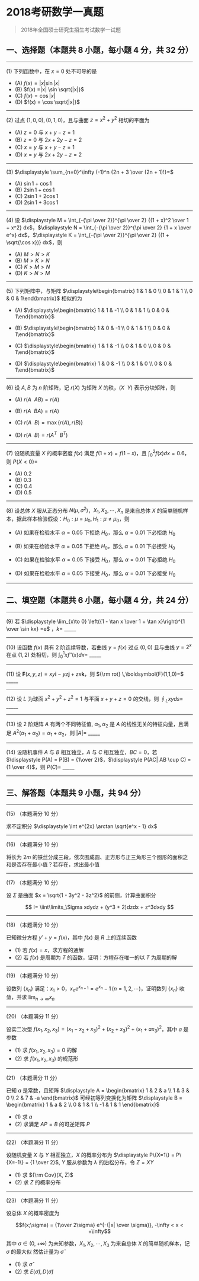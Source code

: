 # 2018考研数学一真题

[annotation]: <id> (91994b8d-b2eb-409a-92bd-c7e5d5e1e041)
[annotation]: <status> (public)
[annotation]: <create_time> (2021-03-07 08:51:38)
[annotation]: <category> (数学理论)
[annotation]: <tags> (考研数学)
[annotation]: <comments> (true)
[annotation]: <topic> (考研数学一真题)
[annotation]: <index> (-2018)
[annotation]: <url> (http://blog.ccyg.studio/article/91994b8d-b2eb-409a-92bd-c7e5d5e1e041)

> 2018年全国硕士研究生招生考试数学一试题

## 一、选择题（本题共 8 小题，每小题 4 分，共 32 分）

---

(1) 下列函数中，在 $x = 0$ 处不可导的是

- (A) $f(x) =|x| \sin |x|$
- (B) $f(x) =|x| \sin \sqrt{|x|}$
- (C) $f(x) = \cos |x|$
- (D) $f(x) = \cos \sqrt{|x|}$

---

(2) 过点 $(1,0,0),(0,1,0)$，且与曲面 $z = x^2 + y^2$ 相切的平面为

- (A) $z = 0$ 与 $x+y-z=1$
- (B) $z = 0$ 与 $2x + 2y - z = 2$
- (C) $x = y$ 与 $x+y-z=1$
- (D) $x = y$ 与 $2x + 2y - z = 2$

---

(3) $\displaystyle \sum_{n=0}^\infty (-1)^n {2n + 3 \over (2n + 1)!}=$

- (A) $\sin 1 + \cos 1$
- (B) $2\sin 1 + \cos 1$
- (C) $2\sin 1 + 2\cos 1$
- (D) $2\sin 1 + 3\cos 1$

---

(4) 设 $\displaystyle M = \int_{-{\pi \over 2}}^{\pi \over 2} {(1 + x)^2 \over 1 + x^2} dx$，$\displaystyle N = \int_{-{\pi \over 2}}^{\pi \over 2} {1 + x \over e^x} dx$，$\displaystyle K = \int_{-{\pi \over 2}}^{\pi \over 2} {(1 + \sqrt{\cos x})} dx$，则

- (A) $M > N > K$
- (B) $M > K > N$
- (C) $K > M > N$
- (D) $K > N > M$

---

(5) 下列矩阵中，与矩阵 $\displaystyle\begin{bmatrix} 1 & 1 & 0 \\ 0 & 1 & 1 \\ 0 & 0 & 1\end{bmatrix}$ 相似的为

- (A) $\displaystyle\begin{bmatrix} 1 & 1 & -1 \\ 0 & 1 & 1 \\ 0 & 0 & 1\end{bmatrix}$

- (B) $\displaystyle\begin{bmatrix} 1 & 0 & -1 \\ 0 & 1 & 1 \\ 0 & 0 & 1\end{bmatrix}$

- (C) $\displaystyle\begin{bmatrix} 1 & 1 & -1 \\ 0 & 1 & 0 \\ 0 & 0 & 1\end{bmatrix}$

- (D) $\displaystyle\begin{bmatrix} 1 & 0 & -1 \\ 0 & 1 & 0 \\ 0 & 0 & 1\end{bmatrix}$

---

(6) 设  $A,B$ 为 $n$ 阶矩阵，记 $r(X)$ 为矩阵 $X$ 的秩，$(X \ \ Y)$ 表示分块矩阵，则

- (A) $r(A \ \ AB) = r(A)$

- (B) $r(A \ \ BA) = r(A)$

- (C) $r(A \ \ B) = \max\{r(A), r(B)\}$

- (D) $r(A \ \ B) = r(A^T \ \ B^T)$

---

(7) 设随机变量 $X$ 的概率密度 $f(x)$ 满足 $f(1 + x) =f(1 - x)$，且 $\displaystyle\int_0^2f(x)dx = 0.6$，则 $P\{X < 0\}=$

- (A) $0.2$
- (B) $0.3$
- (C) $0.4$
- (D) $0.5$

---

(8) 设总体 $X$ 服从正态分布 $N(\mu, \sigma^2)$，$X_1, X_2,\cdots,X_n$ 是来自总体 $X$ 的简单随机样本，据此样本检验假设：$H_0:\mu = \mu_0, H_1:\mu\neq\mu_0$，则

- (A) 如果在检验水平 $\alpha = 0.05$ 下拒绝 $H_0$，那么 $\alpha = 0.01$ 下必拒绝 $H_0$

- (B) 如果在检验水平 $\alpha = 0.05$ 下拒绝 $H_0$，那么 $\alpha = 0.01$ 下必接受 $H_0$

- (C) 如果在检验水平 $\alpha = 0.05$ 下接受 $H_0$，那么 $\alpha = 0.01$ 下必拒绝 $H_0$

- (D) 如果在检验水平 $\alpha = 0.05$ 下接受 $H_0$，那么 $\alpha = 0.01$ 下必接受 $H_0$

---

## 二、填空题（本题共 6 小题，每小题 4 分，共 24 分）

---

(9) 若 $\displaystyle \lim_{x\to 0} \left({1 - \tan x \over 1 + \tan x}\right)^{1 \over \sin kx} =e$ ，$k=$ \_\_\_\_\_

---

(10) 设函数 $f(x)$ 具有 $2$ 阶连续导数，若曲线 $y=f(x)$ 过点 $(0, 0)$ 且与曲线 $y = 2^x$ 在点 $(1,2)$ 处相切，则 $\displaystyle\int_0^1 xf''(x)dx=$ \_\_\_\_\_

---

(11) 设 $\boldsymbol{F}(x, y, z) = xy\boldsymbol{i} - yz\boldsymbol{j} + zx\boldsymbol{k}$，则 ${\rm rot} \,\boldsymbol{F}(1,1,0)=$ \_\_\_\_\_

---

(12) 设 $L$ 为球面 $x^2+ y^2+ z^2= 1$ 与平面 $x+y+z=0$ 的交线，则 $\displaystyle\oint_L xyds =$ \_\_\_\_\_

---

(13) 设 $2$ 阶矩阵 $A$ 有两个不同特征值, $\alpha_1, \alpha_2$ 是 $A$ 的线性无关的特征向量，且满足 $A^2(\alpha_1 + \alpha_2) = \alpha_1 + \alpha_2$，则 $|A| =$ \_\_\_\_\_

---

(14) 设随机事件 $A$ 与 $B$ 相互独立，$A$ 与 $C$ 相互独立，$BC= 0$，若 $\displaystyle P(A) = P(B) = {1\over 2}$，$\displaystyle P(AC| AB \cup C) = {1 \over 4}$，则 $P(C) =$ \_\_\_\_\_

---

## 三、解答题（本题共 9 小题，共 94 分）

---

(15) （本题满分 10 分）

求不定积分 $\displaystyle \int e^{2x} \arctan \sqrt{e^x - 1} dx$

---

(16) （本题满分 10 分）

将长为 $2m$ 的铁丝分成三段，依次围成圆、正方形与正三角形三个图形的面积之和是否存在最小值？若存在，求出最小值

---

(17) （本题满分 10 分）

设 $\Sigma$ 是曲面 $x = \sqrt{1 - 3y^2 - 3z^2}$ 的前侧，计算曲面积分

$$
I= \iint\limits_\Sigma xdydz + (y^3 + 2)dzdx + z^3dxdy
$$

---

(18) （本题满分 10 分）

已知微分方程 $y'+ y = f(x)$，其中 $f(x)$ 是 $R$ 上的连续函数

- (1) 若 $f(x) = x$，求方程的通解
- (2) 若 $f(x)$ 是周期为 $T$ 的函数，证明：方程存在唯一的以 $T$ 为周期的解
---

(19) （本题满分 10 分）

设数列 $\{x_n\}$ 满足：$x_1 > 0$，$x_ne^{x_{n + 1}} = e^{x_n} - 1 \, (n = 1,2,\cdots)$，证明数列 $\{x_n\}$ 收敛，并求 $\displaystyle\lim_{n\to \infty} x_n$

---

(20) （本题满分 11 分）

设实二次型 $f(x_1,x_2,x_3) = (x_1 - x_2 + x_3)^2 + (x_2 + x_3)^2 + (x_1 + ax_3)^2$，其中 $a$ 是参数

- (1) 求 $f(x_1,x_2,x_3) = 0$ 的解
- (2) 求 $f(x_1,x_2,x_3)$ 的规范形

---

(21) （本题满分 11 分）

已知 $a$ 是常数，且矩阵 $\displaystyle A = \begin{bmatrix} 1 & 2 & a \\ 1 & 3 & 0 \\ 2 & 7 & -a \end{bmatrix}$ 可经初等列变换化为矩阵 $\displaystyle B = \begin{bmatrix} 1 & a & 2 \\ 0 & 1 & 1 \\ -1 & 1 & 1 \end{bmatrix}$

- (1) 求 $a$
- (2) 求满足 $AP= B$ 的可逆矩阵 $P$

---

(22) （本题满分 11 分）

设随机变量 $X$ 与 $Y$ 相互独立，$X$ 的概率分布为 $\displaystyle P\{X=1\} = P\{X=-1\} = {1 \over 2}$, $Y$ 服从参数为 $\lambda$ 的泊松分布，令 $Z = XY$

- (1) 求 ${\rm Cov}(X, Z)$
- (2) 求 $Z$ 的概率分布

---

(23) （本题满分 11 分）

设总体 $X$ 的概率密度为

$$f(x;\sigma) = {1\over 2\sigma} e^{-{|x| \over \sigma}}, -\infty < x < +\infty$$

其中 $\sigma \in (0, +\infty)$ 为未知参数，$X_1, X_2, \cdots, X_3$ 为来自总体 $X$ 的简单随机样本，记 $\sigma$ 的最大似
然估计量为 $\hat{\sigma}$

- (1) 求 $\hat{\sigma}$
- (2) 求 $E(\hat{\sigma}),D(\hat{\sigma})$
